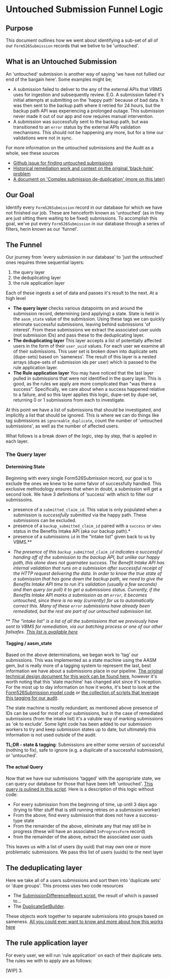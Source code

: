 # Untouched Submission Funnel Logic

## Purpose 
This document outlines how we went about identifying a sub-set of all of our `Form526Submission` records that we belive to be 'untouched'. 

## What is an Untouched Submission
An 'untouched' submission is another way of saying 'we have not fullied our end of the bargain here'. Some examples might be;
- A submission failed to deliver to the any of the external APIs that VBMS uses for ingestion and subsequently review.  E.G.  A submission failed it's initial attempts at submitting on the 'happy path' because of bad data.  It was then sent to the backup path where it retried for 24 hours, but the backup path API was experiencing a prolonged outage.  This submission never made it out of our app and now requires manual intervention.
- A submission was successfully sent to the backup path, but was transitioned to an `error` status by the external APIs validation mechanisms.  This should not be happening any more, but for a time our validations were not in sync.

For more information on the untouched submissions and the Audit as a whole, see these sources
- [Github issue for finding untouched submissions](https://github.com/department-of-veterans-affairs/va.gov-team/issues/80624)
- [Historical remediation work and context on the original 'black-hole' problem](https://github.com/department-of-veterans-affairs/va.gov-team/blob/master/products/disability/526ez/engineering_research/526_failure_batching_and_triage_handoff.md)
- [A document on 'Complex submission de-duplication' (more on this later)](https://github.com/department-of-veterans-affairs/va.gov-team/blob/master/products/disability/526ez/engineering_research/complex_submission_deduplication.md)

## Our Goal
Identify every `Form526Submission` record in our database for which we have not finished our job.  These are henceforth known as 'untouched' (as in they are just sitting there waiting to be fixed) submissions. To accomplish this goal, we've put every `Form526Submission` in our database through a series of filters, herin known as our 'funnel'.

## The Funnel

Our journey from 'every submission in our database' to 'just the untouched' ones requires three sequential layers:

1. the query layer
2. the deduplicating layer
3. the rule application layer

Each of these ingests a set of data and passes it's result to the next.  At a high level
- **The query layer** checks various datapoints on and around the submission record, determining (and applying) a state. State is held in the `aasm_state` value of the submission. Using these tags we can quickly eliminate successful submissions, leaving behind submissions 'of interest'.  From these submissions we extract the associated user uuids (not submission IDs) and pass these to the deduplicating layer. 
- **The deduplicating layer** This layer accepts a list of potentially affected users in the form of their `user_uuid` values.  For each user we examine all of their submissions. This user set is broken down into duplicate sets (dupe-sets) based on 'sameness'. The result of this layer is a nested arrays (dupe-sets of submission ids per user) which is passed to the rule application layer.
- **The Rule application layer** You may have noticed that the last layer pulled in submissions that were not identified in the query layer. This is good, as the rules we apply are more complicated than "was there a success". Specifically, we care about when a success happened relative to a failure, and so this layer applies this logic, dupe-set by dupe-set, returning 0 or 1 submissions from each to investigate.

At this point we have a list of submissions that should be investigated, and implicitly a list that should be ignored.  This is where we can do things like tag submissions as `ignoreable_duplicate`, count the number of 'untouched submissions', as well as the number of affected users.

What follows is a break down of the logic, step by step, that is applied in each layer.

### The Query layer

#### Determining State 

Beginning with every single Form526Submission record, our goal is to exclude the ones we knew to be some falvor of successfully handled.  This exclusive methodology ensures that when in doubt, a submission will get a second look. We have 3 definitions of 'success' with which to filter our submissoins.

- presence of a `submitted_claim_id`. This value is only populated when a submission is *successfully submitted* via the happy path. These submissions can be excluded.
- presence of a `backup_submitted_claim_id` paired with a `success` or `vbms` status in the Benefits Intake API (aka our backup path).*
- presence of a submissions `id` in the "intake list" given back to us by VBMS.**

* *The presence of this `backup_submitted_claim_id` indicates a successful handing off of the submission to the backup API, but unlike our happy path, this alone does not guarnatee success.  The Benefit Intake API has internal validation that runs on a submission *after* successful receipt of the HTTP request delivering the data.  In order to know the true state of a submission that has gone down the backup path, we need to give the Benefits Intake API time to run it's validation (usually a few seconds) and then query (or poll) it to get a submissions status.  Currently, if the Benefits Intake API marks a submission as an `error`, it becomes untouched, since there is no way (currently) for us to automatically correct this.  Many of these `error` submissions have already been remediated, but the rest are part of our untouched submission list.*

** *The "intake list" is a list of all the submissions that we previously have sent to VBMS for remediation, via our batching process or one of our other failsafes. [This list is available here](https://github.com/department-of-veterans-affairs/va.gov-team/issues/80624#issuecomment-2061883846)*

#### Tagging / aasm_state

Based on the above determinations, we began work to 'tag' our submissions.  This was implemented as a state machine using the AASM gem, but is really more of a tagging system to represent the last, best information we have about a submissions place in our pipeline.  [The original technical design document for this work can be found here](https://github.com/department-of-veterans-affairs/va.gov-team/blob/master/products/disability/526ez/implementation/form_526_state_machine.md), however it's worth noting that this 'state machine' has changed alot since it's inception.  For the most up to day information on how it works, it's best to look at the [Form526Submission model code](https://github.com/department-of-veterans-affairs/vets-api/blob/d017c2391a2d44de38d06507a447a8f0434a852d/app/models/form526_submission.rb#L15) or [the collection of scripts that leverage this tagging for our audit](https://github.com/department-of-veterans-affairs/va.gov-team-sensitive/tree/master/teams/benefits/scripts/526/untouched_submission_audit).  

The state machine is mostly redundant; as mentioned above presence of IDs can be used for most of our submissions, but in the case of remediated submissions (from the intake list) it's a valuble way of marking submissions as 'ok to exclude'.  Some light code has been added to our submission workers to try and keep submission states up to date, but ultimately this information is not used outside of the audit.  

**TL;DR - state & tagging**: Submissions are either some version of successful (nothing to fix), safe to ignore (e.g. a duplicate of a successful submission), or 'untouched'.  

#### The actual Query

Now that we have our submissions 'tagged' with the appropriate state, we can query our database for those that have been left 'untouched'.  [This query is oulined in this script](https://github.com/department-of-veterans-affairs/va.gov-team-sensitive/blob/master/teams/benefits/scripts/526/untouched_submission_audit/query_runner.rb).  Here is a description of this logic without code:

- For every submission from the beginning of time, up until 3 days ago (trying to filter stuff that is still running retries on a submission worker)
- From the above, find every submission that does not have a success-type state
- From the remainder of the above, eliminate any that may still be in progress (these will have an associated `InProgressForm` record)
- from the remainder of the above, extract the associated user uuids

This leaves us with a list of users (by uuid) that may own one or more problematic submissions.  We pass this list of users (uuids) to the next layer

## The deduplicating layer

Here we take all of a users submissions and sort them into 'duplicate sets' or 'dupe groups'.  This process uses two code resources
- The [SubmissionDifferenceReport script](https://github.com/department-of-veterans-affairs/va.gov-team-sensitive/blob/master/teams/benefits/scripts/526/submission_difference_report.rb), the result of which is passed to...
- The [DuplicateSetBuilder](https://github.com/department-of-veterans-affairs/va.gov-team-sensitive/blob/master/teams/benefits/scripts/526/untouched_submission_audit/duplicate_set_builder.rb).

These objects work together to separate submissions into groups based on sameness. [All you could ever want to know and more about how this works here](https://github.com/department-of-veterans-affairs/va.gov-team/blob/master/products/disability/526ez/engineering_research/complex_submission_deduplication.md)

## The rule application layer

For every user, we will run 'rule application' on each of their duplicate sets.  The rules we with to apply are as follows:

[WIP]
3. 
